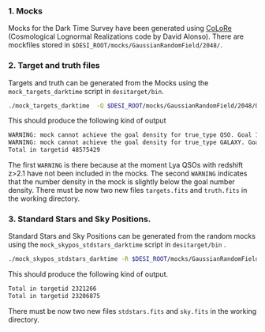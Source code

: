 ### 1. Mocks

Mocks for the Dark Time Survey have been generated using [CoLoRe](https://github.com/damonge/CoLoRe) (Cosmological Lognormal Realizations code by David Alonso). There are mockfiles stored in `$DESI_ROOT/mocks/GaussianRandomField/2048/`. 


### 2. Target and truth files

Targets and truth can be generated from the Mocks using the `mock_targets_darktime` script in `desitarget/bin`.

```bash
./mock_targets_darktime  -Q $DESI_ROOT/mocks/GaussianRandomField/2048/QSO.fits -L $DESI_ROOT/mocks/GaussianRandomField/2048/LRG.fits -E $DESI_ROOT/mocks/GaussianRandomField/2048/ELG.fits  -C $DESI_ROOT/mocks/GaussianRandomField/2048/random.fits
```

This should produce the following kind of output

```bash
WARNING: mock cannot achieve the goal density for true_type QSO. Goal 120.0. Mock 1e-06
WARNING: mock cannot achieve the goal density for true_type GALAXY. Goal 2400.0. Mock 2391.9311211
Total in targetid 48575429
```

The first `WARNING` is there because at the moment Lya QSOs with redshift z>2.1 have not been included in the mocks. 
The second `WARNING` indicates that the number density in the mock is slightly below the goal number density.
There must be now two new files `targets.fits` and `truth.fits` in the working directory.


### 3. Standard Stars and Sky Positions.

Standard Stars and Sky Positions can be generated from the random mocks using the `mock_skypos_stdstars_darktime` script in `desitarget/bin` .

```bash
./mock_skypos_stdstars_darktime -R $DESI_ROOT/mocks/GaussianRandomField/2048/random.fits
```

This should produce the following kind of output.

```bash
Total in targetid 2321266
Total in targetid 23206875
```

There must be now two new files `stdstars.fits` and `sky.fits` in the working directory.
